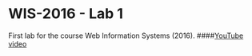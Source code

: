 # WIS-2016 - Lab 1
First lab for the course Web Information Systems (2016).
####[YouTube video](https://www.youtube.com/watch?v=djZiWgRQcIs)

